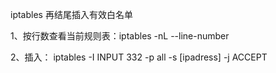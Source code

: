 iptables 再结尾插入有效白名单

1、按行数查看当前规则表：iptables -nL --line-number

2、插入： iptables -I INPUT 332 -p all -s [ipadress] -j ACCEPT